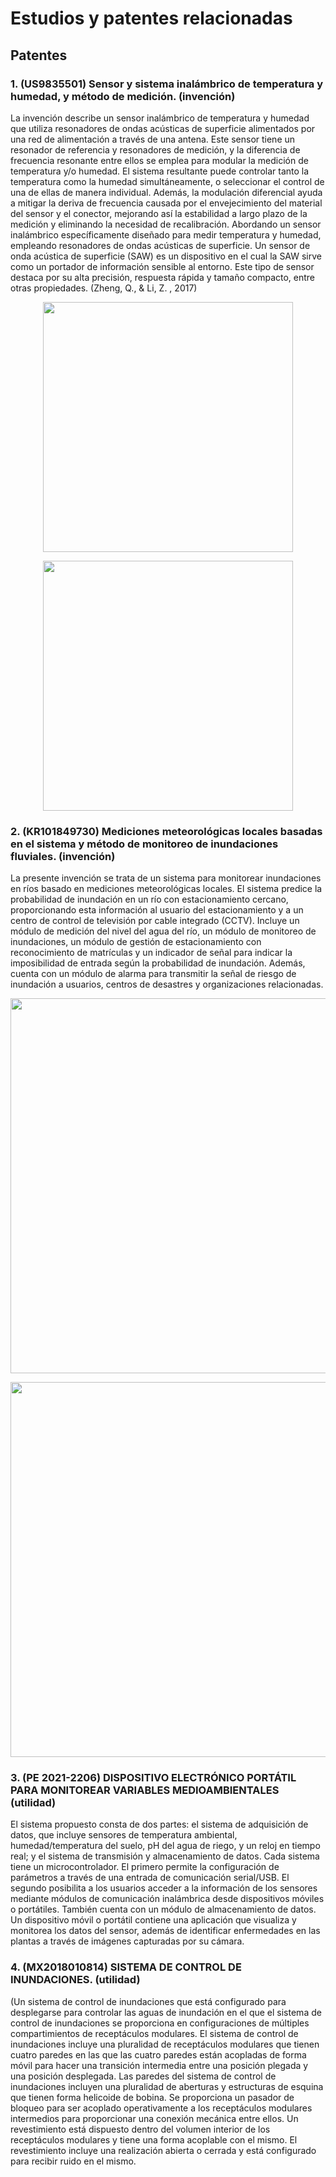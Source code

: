 <h1>Estudios y patentes relacionadas</h1>






<h2>Patentes</h2>
<h3>1. (US9835501) Sensor y sistema inalámbrico de temperatura y humedad, y método de medición. (invención)</h3>

<p>La invención describe un sensor inalámbrico de temperatura y humedad que utiliza resonadores de ondas acústicas de superficie alimentados por una red de alimentación a través de una antena. Este sensor tiene un resonador de referencia y resonadores de medición, y la diferencia de frecuencia resonante entre ellos se emplea para modular la medición de temperatura y/o humedad. El sistema resultante puede controlar tanto la temperatura como la humedad simultáneamente, o seleccionar el control de una de ellas de manera individual. Además, la modulación diferencial ayuda a mitigar la deriva de frecuencia causada por el envejecimiento del material del sensor y el conector, mejorando así la estabilidad a largo plazo de la medición y eliminando la necesidad de recalibración.  Abordando un sensor inalámbrico específicamente diseñado para medir temperatura y humedad, empleando resonadores de ondas acústicas de superficie. Un sensor de onda acústica de superficie (SAW) es un dispositivo en el cual la SAW sirve como un portador de información sensible al entorno. Este tipo de sensor destaca por su alta precisión, respuesta rápida y tamaño compacto, entre otras propiedades. (Zheng, Q., & Li, Z. , 2017)</p>
<p align="center"><img src="https://patentimages.storage.googleapis.com/c4/b6/f1/31a0408a287cdf/US09835501-20171205-D00001.png" width="400px" /></p>
<p align="center"><img src="https://patentimages.storage.googleapis.com/b4/e9/7b/64837a3c26c785/US09835501-20171205-D00000.png" width="400px" /></p>

<h3>2. (KR101849730) Mediciones meteorológicas locales basadas en el sistema y método de monitoreo de inundaciones fluviales. (invención)</h3>

<p>La presente invención se trata de un sistema para monitorear inundaciones en ríos basado en mediciones meteorológicas locales. El sistema predice la probabilidad de inundación en un río con estacionamiento cercano, proporcionando esta información al usuario del estacionamiento y a un centro de control de televisión por cable integrado (CCTV). Incluye un módulo de medición del nivel del agua del río, un módulo de monitoreo de inundaciones, un módulo de gestión de estacionamiento con reconocimiento de matrículas y un indicador de señal para indicar la imposibilidad de entrada según la probabilidad de inundación. Además, cuenta con un módulo de alarma para transmitir la señal de riesgo de inundación a usuarios, centros de desastres y organizaciones relacionadas.</p>
<p align="center"><img src="https://patentimages.storage.googleapis.com/4a/19/5c/704b05c47d12d6/112017064327587-pat00043.png" width="600px" /></p>
<p align="center"><img src="https://patentimages.storage.googleapis.com/94/86/c3/5d518b501dfb9a/112017064327587-pat00044.png" width="600px" /></p>

<h3>3. (PE 2021-2206)  DISPOSITIVO ELECTRÓNICO PORTÁTIL PARA MONITOREAR VARIABLES MEDIOAMBIENTALES (utilidad)</h3>
<p>El sistema propuesto consta de dos partes: el sistema de adquisición de datos, que incluye sensores de temperatura ambiental, humedad/temperatura del suelo, pH del agua de riego, y un reloj en tiempo real; y el sistema de transmisión y almacenamiento de datos. Cada sistema tiene un microcontrolador. El primero permite la configuración de parámetros a través de una entrada de comunicación serial/USB. El segundo posibilita a los usuarios acceder a la información de los sensores mediante módulos de comunicación inalámbrica desde dispositivos móviles o portátiles. También cuenta con un módulo de almacenamiento de datos. Un dispositivo móvil o portátil contiene una aplicación que visualiza y monitorea los datos del sensor, además de identificar enfermedades en las plantas a través de imágenes capturadas por su cámara.</p>



<h3>4. (MX2018010814) SISTEMA DE CONTROL DE INUNDACIONES. (utilidad)</h3>
<p>(Un sistema de control de inundaciones que está configurado para desplegarse para controlar las aguas de inundación en el que el sistema de control de inundaciones se proporciona en configuraciones de múltiples compartimientos de receptáculos modulares. El sistema de control de inundaciones incluye una pluralidad de receptáculos modulares que tienen cuatro paredes en las que las cuatro paredes están acopladas de forma móvil para hacer una transición intermedia entre una posición plegada y una posición desplegada. Las paredes del sistema de control de inundaciones incluyen una pluralidad de aberturas y estructuras de esquina que tienen forma helicoide de bobina. Se proporciona un pasador de bloqueo para ser acoplado operativamente a los receptáculos modulares intermedios para proporcionar una conexión mecánica entre ellos. Un revestimiento está dispuesto dentro del volumen interior de los receptáculos modulares y tiene una forma acoplable con el mismo. El revestimiento incluye una realización abierta o cerrada y está configurado para recibir ruido en el mismo.</p>


